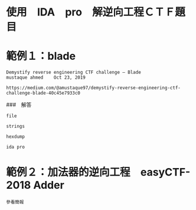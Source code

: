 # 使用　IDA　pro　解逆向工程ＣＴＦ題目

# 範例１：blade
```
Demystify reverse engineering CTF challenge — Blade
mustaque ahmed    Oct 23, 2019

https://medium.com/@amustaque97/demystify-reverse-engineering-ctf-challenge-blade-40c45e7933c0
```
###　解答 
```
file 

strings

hexdump

ida pro
```
# 範例２：加法器的逆向工程　easyCTF-2018 Adder
```
參看簡報
```
